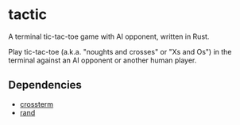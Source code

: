 # tactic

A terminal tic-tac-toe game with AI opponent, written in Rust.

Play tic-tac-toe (a.k.a. "noughts and crosses" or "Xs and Os") in the terminal against an AI opponent or another human player.

## Dependencies

- [crossterm](https://github.com/crossterm-rs/crossterm)
- [rand](https://github.com/rust-random/rand)